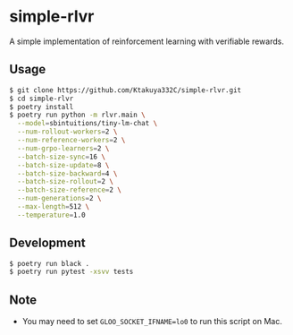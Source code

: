 # simple-rlvr
A simple implementation of reinforcement learning with verifiable rewards.

## Usage
```bash
$ git clone https://github.com/Ktakuya332C/simple-rlvr.git
$ cd simple-rlvr
$ poetry install
$ poetry run python -m rlvr.main \
  --model=sbintuitions/tiny-lm-chat \
  --num-rollout-workers=2 \
  --num-reference-workers=2 \
  --num-grpo-learners=2 \
  --batch-size-sync=16 \
  --batch-size-update=8 \
  --batch-size-backward=4 \
  --batch-size-rollout=2 \
  --batch-size-reference=2 \
  --num-generations=2 \
  --max-length=512 \
  --temperature=1.0
```

## Development
```bash
$ poetry run black .
$ poetry run pytest -xsvv tests
```

## Note
- You may need to set `GLOO_SOCKET_IFNAME=lo0` to run this script on Mac.

